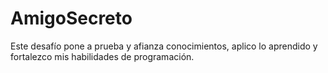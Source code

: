 # AmigoSecreto
Este desafío pone a prueba y afianza conocimientos, aplico lo aprendido y fortalezco mis habilidades de programación.

